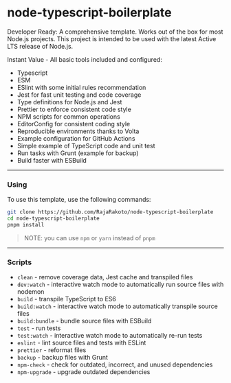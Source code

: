 # node-typescript-boilerplate

Developer Ready: A comprehensive template. Works out of the box for most Node.js projects. 
This project is intended to be used with the latest Active LTS release of Node.js.

Instant Value - All basic tools included and configured:

- Typescript 
- ESM
- ESlint with some initial rules recommendation
- Jest for fast unit testing and code coverage
- Type definitions for Node.js and Jest
- Prettier to enforce consistent code style
- NPM scripts for common operations
- EditorConfig for consistent coding style
- Reproducible environments thanks to Volta
- Example configuration for GitHub Actions
- Simple example of TypeScript code and unit test
- Run tasks with Grunt (example for backup)
- Build faster with ESBuild

---

### Using

To use this template, use the following commands:

```bash
git clone https://github.com/RajaRakoto/node-typescript-boilerplate
cd node-typescript-boilerplate
pnpm install
```

> NOTE: you can use `npm` or `yarn` instead of `pnpm`

---

### Scripts

- `clean` - remove coverage data, Jest cache and transpiled files
- `dev:watch` - interactive watch mode to automatically run source files with nodemon
- `build` - transpile TypeScript to ES6
- `build:watch` - interactive watch mode to automatically transpile source files
- `build:bundle` - bundle source files with ESBuild
- `test` - run tests
- `test:watch` - interactive watch mode to automatically re-run tests
- `eslint` - lint source files and tests with ESLint
- `prettier` - reformat files
- `backup` - backup files with Grunt
- `npm-check` - check for outdated, incorrect, and unused dependencies
- `npm-upgrade` - upgrade outdated dependencies
